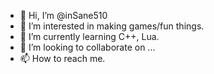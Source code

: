 - 👋 Hi, I’m @inSane510
- 👀 I’m interested in making games/fun things.
- 🌱 I’m currently learning C++, Lua.
- 💞️ I’m looking to collaborate on ...
- 📫 How to reach me.

<!---
inSane510/inSane510 is a ✨ special ✨ repository because its `README.md` (this file) appears on your GitHub profile.
You can click the Preview link to take a look at your changes.
--->
